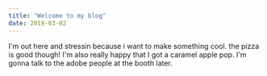 ```yaml
---
title: "Welcome to my blog"
date: 2019-03-02
---
```


I'm out here and stressin because i want to make something cool.
the pizza is good though!
I'm also really happy that I got a caramel apple pop. 
I'm gonna talk to the adobe people at the booth later.

